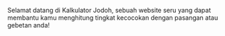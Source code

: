 Selamat datang di Kalkulator Jodoh, sebuah website seru yang dapat membantu kamu menghitung tingkat kecocokan dengan pasangan atau gebetan anda!
